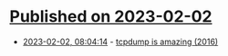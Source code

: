 # [Published on 2023-02-02](index.md)

* [2023-02-02, 08:04:14](https://news.ycombinator.com/item?id=34623604) - [tcpdump is amazing (2016)](https://jvns.ca/blog/2016/03/16/tcpdump-is-amazing/)
